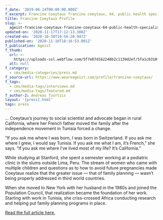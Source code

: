 ```yaml
---
f_date: '2019-06-14T00:00:00.000Z'
f_excerpt: Francine Coeytaux francine coeytaux, 64, public health specialist, los angeles
title: Francine Coeytaux Profile
slug: >-
  ageist-francine-coeytaux-francine-coeytaux-64-public-health-specialist-los-angeles
updated-on: '2020-11-17T17:12:13.388Z'
created-on: '2020-10-30T19:56:20.947Z'
published-on: '2020-11-18T18:16:53.001Z'
f_publication: Ageist
f_thumb:
  url: >-
    https://uploads-ssl.webflow.com/5f7e07d162248b2c1139d2ef/5fa1c0310f6a1c902f5e7a42_Ageist-%20Francine%20Coeytaux%20francine%20coeytaux%2C%2064%2C%20public%20health%20specialist%2C%20los%20angeles.png
  alt: null
f_category:
  - cms/media-categories/press.md
f_source-url: https://www.weareageist.com/profile/francine-coeytaux/
f_tags:
  - cms/media-tags/interviews.md
  - cms/media-tags/featured.md
f_author-2: Andreas Tzortzis
layout: '[press].html'
tags: press
---
```


… Coeytaux’s journey to social scientist and advocate began in rural California, where her French father moved the family after the independence movement in Tunisia forced a change.

“If you ask me where I was born, I was born in Switzerland. If you ask me where I grew, I would say Tunisia. If you ask me what I am, it’s French,” she says. “If you ask me where I’ve lived most of my life? It’s California.”

While studying at Stanford, she spent a semester working at a pediatric clinic in the slums outside Lima, Peru. The stream of women who came with multiple children and questions as to how to avoid future pregnancies made Coeytaux realize that the greater issue — that of family planning — wasn’t being properly addressed in third world countries.

When she moved to New York with her husband in the 1980s and joined the Population Council, that realization became the foundation of her work. Starting with work in Tunisia, she criss-crossed Africa conducting research and helping put family planning programs in place.

[Read the full article here.](https://www.weareageist.com/profile/francine-coeytaux/)
